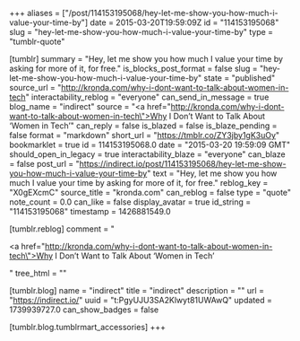 +++
aliases = ["/post/114153195068/hey-let-me-show-you-how-much-i-value-your-time-by"]
date = 2015-03-20T19:59:09Z
id = "114153195068"
slug = "hey-let-me-show-you-how-much-i-value-your-time-by"
type = "tumblr-quote"

[tumblr]
summary = "Hey, let me show you how much I value your time by asking for more of it, for free."
is_blocks_post_format = false
slug = "hey-let-me-show-you-how-much-i-value-your-time-by"
state = "published"
source_url = "http://kronda.com/why-i-dont-want-to-talk-about-women-in-tech"
interactability_reblog = "everyone"
can_send_in_message = true
blog_name = "indirect"
source = "<a href=\"http://kronda.com/why-i-dont-want-to-talk-about-women-in-tech\">Why I Don&rsquo;t Want to Talk About &lsquo;Women in Tech&rsquo;</a>"
can_reply = false
is_blazed = false
is_blaze_pending = false
format = "markdown"
short_url = "https://tmblr.co/ZY3jby1gK3uOy"
bookmarklet = true
id = 114153195068.0
date = "2015-03-20 19:59:09 GMT"
should_open_in_legacy = true
interactability_blaze = "everyone"
can_blaze = false
post_url = "https://indirect.io/post/114153195068/hey-let-me-show-you-how-much-i-value-your-time-by"
text = "Hey, let me show you how much I value your time by asking for more of it, for free."
reblog_key = "X0gEXcmC"
source_title = "kronda.com"
can_reblog = false
type = "quote"
note_count = 0.0
can_like = false
display_avatar = true
id_string = "114153195068"
timestamp = 1426881549.0

[tumblr.reblog]
comment = "<p><a href=\"http://kronda.com/why-i-dont-want-to-talk-about-women-in-tech\">Why I Don’t Want to Talk About ‘Women in Tech’</a></p>"
tree_html = ""

[tumblr.blog]
name = "indirect"
title = "indirect"
description = ""
url = "https://indirect.io/"
uuid = "t:PgyUJU3SA2Klwyt81UWAwQ"
updated = 1739939727.0
can_show_badges = false

[tumblr.blog.tumblrmart_accessories]
+++
